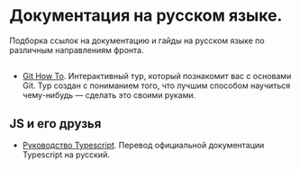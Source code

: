 # Документация на русском языке.
Подборка ссылок на документацию и гайды на русском языке по различным направлениям фронта.

## 
- [Git How To](https://githowto.com/ru). Интерактивный тур, который познакомит вас с основами Git. Тур создан с пониманием того, что лучшим способом научиться чему-нибудь — сделать это своими руками.


## JS и его друзья
- [Руководство Typescript](http://typescript-lang.ru/docs/). Перевод официальной документации Typescript на русский.
